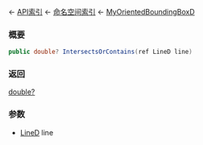 ← [API索引](Api-Index) ← [命名空间索引](Namespace-Index) ← [MyOrientedBoundingBoxD](VRageMath.MyOrientedBoundingBoxD)

### 概要

```csharp
public double? IntersectsOrContains(ref LineD line)
```

### 返回

[double?](https://docs.microsoft.com/en-us/dotnet/api/System.Nullable-1?view=netframework-4.6)

### 参数

* [LineD](VRageMath.LineD) line
